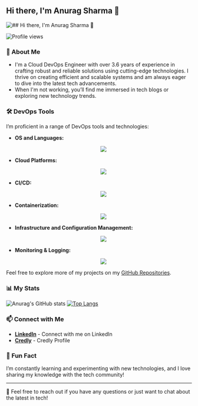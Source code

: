 
<!--
**Anu9808/Anu9808** is a ✨ _special_ ✨ repository because its `README.md` (this file) appears on your GitHub profile.

Here are some ideas to get you started:

- 🔭 I’m currently working on ...
- 🌱 I’m currently learning ...
- 👯 I’m looking to collaborate on ...
- 🤔 I’m looking for help with ...
- 💬 Ask me about ...
- 📫 How to reach me: ...
- 😄 Pronouns: ...
- ⚡ Fun fact: ...
-->

## Hi there, I'm Anurag Sharma 👋

![## Hi there, I'm Anurag Sharma 👋](https://mir-s3-cdn-cf.behance.net/project_modules/max_1200/79731568097599.5b50bca477735.jpg)

![Profile views](https://komarev.com/ghpvc/?username=Anu9808&label=Profile%20views&color=0e75b6&style=flat)

### 🌟 About Me

- I'm a Cloud DevOps Engineer with over 3.6 years of experience in crafting robust and reliable solutions using cutting-edge technologies. I thrive on creating efficient and scalable systems and am always eager to dive into the latest tech advancements.
- When I'm not working, you’ll find me immersed in tech blogs or exploring new technology trends.

### 🛠️ DevOps Tools
I’m proficient in a range of DevOps tools and technologies:

- **OS and Languages:** <p align="center">
  <a href="https://skillicons.dev">
    <img src="https://skillicons.dev/icons?i=linux,windows,py,bash" />
  </a>
</p>

- **Cloud Platforms:** <p align="center">
  <a href="https://skillicons.dev">
    <img src="https://skillicons.dev/icons?i=aws,azure" />
  </a>
</p>

- **CI/CD:** <p align="center">
  <a href="https://skillicons.dev">
    <img src="https://skillicons.dev/icons?i=git,github,githubactions,jenkins,gitlab," />
  </a>
</p>
<!--
Jenkins, GitLab CI, AWS CodePipeline, Git, ArgoCD-->

- **Containerization:** <p align="center">
  <a href="https://skillicons.dev">
    <img src="https://skillicons.dev/icons?i=docker,kubernetes" />
  </a>
</p>

- **Infrastructure and Configuration Management:** <p align="center">
  <a href="https://skillicons.dev">
    <img src="https://skillicons.dev/icons?i=terraform,ansible" />
  </a>
</p>

- **Monitoring & Logging:** <p align="center">
  <a href="https://skillicons.dev">
    <img src="https://skillicons.dev/icons?i=prometheus,grafana,elasticsearch," />
  </a>
</p>

<!--
- **OS and Languages:** Linux, Windows, Python, Shell Scripting
- **Cloud Platforms:** AWS, Azure
- **CI/CD:** Jenkins, GitLab CI, AWS CodePipeline, Git, ArgoCD
- **Containerization:** Docker, Kubernetes
- **Configuration Management:** Ansible, Terraform
- **Monitoring & Logging:** Prometheus, Grafana, ELK Stack, Cloudwatch, Fluent-bit
-->
<!--
### 💼 My Projects
Here are some of the projects I’ve worked on:
- **[Project Name](link)**: A brief description of what this project does and what technologies were used.
- **[Project Name](link)**: A brief description of what this project does and what technologies were used.
- **[Project Name](link)**: A brief description of what this project does and what technologies were used.
-->
Feel free to explore more of my projects on my [GitHub Repositories](https://github.com/Anu9808).

### 📊 My Stats
<!--
<p align="left">
  <img width="48%" src="https://github-readme-stats.vercel.app/api?username=Anu9808&theme=react&hide_title=false&hide_rank=false&show_icons=false&include_all_commits=false&count_private=true&line_height=23" alt="GitHub stats Card" />
  <img width="48%" src="https://streak-stats.demolab.com/?user=Anu9808&theme=react&hide_border=false&date_format=M+j%5B%2C+Y%5D&mode=daily&hide_total_contributions=false&hide_current_streak=false&hide_longest_streak=false&card_height=200" alt="GitHub streak Card" />
</p>

<p align="left">
  <img width="48%" src="https://github-readme-stats.vercel.app/api/top-langs?username=sushilmagare10&theme=react&hide_title=false&layout=compact&langs_count=6&hide_progress=false&card_width=400" alt="GitHub top-langs Card" />
  <img width="48%" src="https://github-readme-stats.vercel.app/api/pin/?username=sushilmagare10&repo=Bubble&bg_color=35%2C2dd4bf%2C784BA0%2C2B86C5&show_owner=true&title_color=fff&text_color=fff&icon_color=fff" alt="GitHub repo-card Card" />
</p>
-->
![Anurag's GitHub stats](http://github-readme-streak-stats.herokuapp.com/?user=Anu9808&theme=dark&background=000000)
[![Top Langs](https://github-readme-stats.vercel.app/api/top-langs/?username=Anu9808&layout=compact&theme=vision-friendly-dark)](https://github.com/anuraghazra/github-readme-stats)

<!--
![Anurag's GitHub stats](https://github-readme-stats.vercel.app/api?username=Anu9808&show_icons=true&hide_title=true&hide=prs&count_private=true&hide_border=true&theme=radical)
-->

### 📫 Connect with Me
- **[LinkedIn](https://www.linkedin.com/in/er-anuragsharma/)** - Connect with me on LinkedIn
- **[Credly](https://www.credly.com/users/anurag-sharma.4f8414f1)** - Credly Profile
<!--  
- **[Personal Blog](https://your-blog.com)** - Check out my blog for tech insights and updates
-->
### 🚀 Fun Fact
I’m constantly learning and experimenting with new technologies, and I love sharing my knowledge with the tech community!

---

🔧 Feel free to reach out if you have any questions or just want to chat about the latest in tech!

